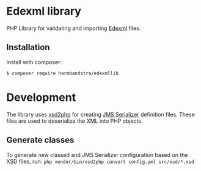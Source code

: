 # Edexml library

PHP Library for validating and importing [Edexml](https://www.edustandaard.nl/standaarden/afspraken/afspraak/edexml/2.0/) files.

## Installation

Install with composer:

`$ composer require harmbandstra/edexmllib`

# Development

The library uses [xsd2php](https://github.com/goetas-webservices/xsd2php) for creating [JMS Serializer](http://jmsyst.com/libs/serializer) definition files. These files are used to deserialize the XML into PHP objects.

## Generate classes

To generate new classed and JMS Serializer configuration based on the XSD files, run: `php vendor/bin/xsd2php convert config.yml src/xsd/*.xsd`
